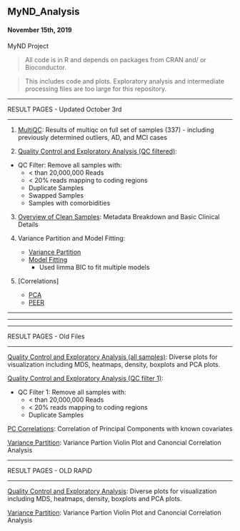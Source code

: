 ## MyND_Analysis
#### November 15th, 2019
MyND Project 

> All code is in R and depends on packages from CRAN and/ or Bioconductor.

> This includes code and plots. Exploratory analysis and intermediate processing files are too large for this repository.

**************************************
RESULT PAGES - Updated October 3rd
**************************************

1. [MultiQC](https://rajlabmssm.github.io/MyND-Analysis/multiqc_report.html): Results of multiqc on full set of samples (337) - including previously determined outliers, AD, and MCI cases


2. [Quality Control and Exploratory Analysis (QC filtered)](https://rajlabmssm.github.io/MyND-Analysis/mynd.final.qc.output.html):
- QC Filter: Remove all samples with:
	- < than 20,000,000 Reads
	- < 20% reads mapping to coding regions
	- Duplicate Samples
	- Swapped Samples
	- Samples with comorbidities

3. [Overview of Clean Samples](https://rajlabmssm.github.io/MyND-Analysis/mynd.metadata.output.html): Metadata Breakdown and Basic Clinical Details

4. Variance Partition and Model Fitting:
	- [Variance Partition](https://rajlabmssm.github.io/MyND-Analysis/var.part.all.html)
	- [Model Fitting](https://rajlabmssm.github.io/MyND-Analysis/cov_selection.html)
		- Used limma BIC to fit multiple models

5. [Correlations]
	- [PCA](https://rajlabmssm.github.io/MyND-Analysis/pca.corr.html)
	- [PEER](https://rajlabmssm.github.io/MyND-Analysis/peer_correlation.html)
-------------------------------------
-------------------------------------
**************************************
RESULT PAGES - Old Files
**************************************

[Quality Control and Exploratory Analysis (all samples)](https://rajlabmssm.github.io/MyND-Analysis/old_files/mynd.qc.html): Diverse plots for visualization including MDS, heatmaps, density, boxplots and PCA plots.

[Quality Control and Exploratory Analysis (QC filter 1)](https://rajlabmssm.github.io/MyND-Analysis/old_files/filtered.qc.html):
- QC Filter 1: Remove all samples with:
	- < than 20,000,000 Reads
	- < 20% reads mapping to coding regions
	- Duplicate Samples

[PC Correlations](https://rajlabmssm.github.io/MyND-Analysis/old_files/pca.corr.html): Correlation of Principal Components with known covariates

[Variance Partition](https://rajlabmssm.github.io/MyND-Analysis/old_files/variance.partition.html): Variance Partion Violin Plot and Canoncial Correlation Analysis


**************************************
RESULT PAGES - OLD RAPiD
**************************************

[Quality Control and Exploratory Analysis](https://rajlabmssm.github.io/MyND-Analysis/old_files/mynd.qc2.html): Diverse plots for visualization including MDS, heatmaps, density, boxplots and PCA plots.

[Variance Partition](https://rajlabmssm.github.io/MyND-Analysis/old_files/mynd.variance_partition.html): Variance Partion Violin Plot and Canoncial Correlation Analysis
